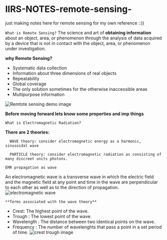 # IIRS-NOTES-remote-sensing-
just making notes here for remote sensing for my own reference ::))

`What is Remote Sensing?`
The science and art of **obtaining information** about an object, area, or phenomenon through the analysis of data acquired by a device that is not in contact with the object, area, or phenomenon under investigation.

**why Remote Sensing?**
- Systematic data collection
- Information about three dimensions of real objects
- Repeatability
- Global coverage
- The only solution sometimes for the otherwise inaccessible areas
- Multipurpose information

![Remtote sensing demo image](https://www.shutterstock.com/image-vector/remote-sensing-vector-illustration-satellite-600w-1535676176.jpg)

**Before moving forward lets know some properties and imp things**

`What is Electromagnetic Radiation?`

**There are 2 theories:**
      
      WAVE theory: consider electromagnetic energy as a harmonic, sinusoidal wave
      
      PARTICLE theory: consider electromagnetic radiation as consisting of many discreet units photons.

`EMR propagation as wave`

An electromagnetic wave is a transverse wave in which the electric field and the magnetic field at any point and time in the wave are perpendicular to each other as well as to the direction of propagation.
![electromagnetic wave](https://www.shutterstock.com/image-vector/illustration-electromagnetic-waves-vector-600w-1417122692.jpg)
   
    **Terms associated with the wave theory**
- Crest: The highest point of the wave.
- Trough : The lowest point of the wave.
- Wavelength : The distance between two identical points on the wave.
- Frequency : The number of wavelenghts that pass a point in a set period of time.
![crest trough image](https://i0.wp.com/thescienceandmathszone.com/wp-content/uploads/2020/11/IMG_0564.jpg?fit=2052%2C887&ssl=1)



    
      


              
